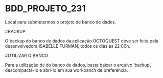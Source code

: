 # BDD_PROJETO_231
Local para submetermos o projeto de banco de dados.

#BACKUP

O backup do banco de dados da aplicação OCTOQUEST deve ser feita pela desenvolvedora ISABELLE FURMAN, todos os dias as 22:00h. 

#UTILIZAR O BANCO

Para a utilização de do banco de dados, basta baixar o arquivo ‘backup’, descompacta-lo e abri-lo em sua workbanch de preferência.
